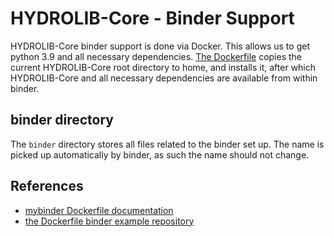 # HYDROLIB-Core - Binder Support

HYDROLIB-Core binder support is done via Docker. This allows us to get python 3.9 and 
all necessary dependencies. [The Dockerfile](Dockerfile) copies the current 
HYDROLIB-Core root directory to home, and installs it, after which HYDROLIB-Core and all
necessary dependencies are available from within binder.

## binder directory

The `binder` directory stores all files related to the binder set up. The name is picked up
automatically by binder, as such the name should not change.

## References

* [mybinder Dockerfile documentation](https://mybinder.readthedocs.io/en/latest/tutorials/dockerfile.html)
* [the Dockerfile binder example repository](https://github.com/binder-examples/minimal-dockerfile)